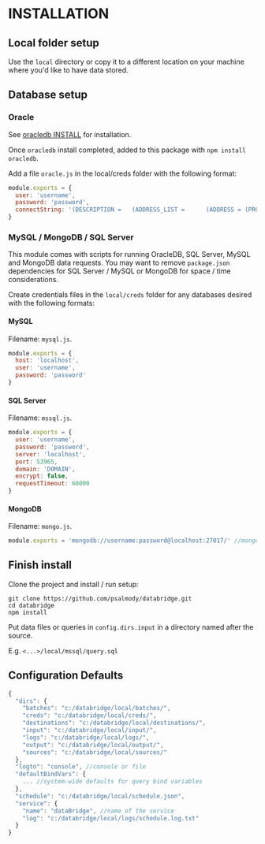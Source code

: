 # INSTALLATION

## Local folder setup

Use the `local` directory or copy it to a different location on your machine where you'd like to have data stored.

## Database setup

### Oracle

See [oracledb INSTALL](https://github.com/oracle/node-oracledb/blob/master/INSTALL.md) for installation.

Once `oracledb` install completed, added to this package with `npm install oracledb`.

Add a file `oracle.js` in the local/creds folder with the following format:

```js
module.exports = {
  user: 'username',
  password: 'password',
  connectString: '(DESCRIPTION =   (ADDRESS_LIST =      (ADDRESS = (PROTOCOL = TCP)(HOST = host.com)(PORT = 1541))    )    (CONNECT_DATA =      (SERVICE_NAME = host.com)    ))'
}
```

### MySQL / MongoDB / SQL Server

This module comes with scripts for running OracleDB, SQL Server, MySQL and MongoDB data requests. You may want to remove `package.json` dependencies for SQL Server / MySQL or MongoDB for space / time considerations.

Create credentials files in the `local/creds` folder for any databases desired with the following formats:

#### MySQL

Filename: `mysql.js`.

```js
module.exports = {
  host: 'localhost',
  user: 'username',
  password: 'password'
}
```

#### SQL Server

Filename: `mssql.js`.

```js
module.exports = {
  user: 'username',
  password: 'password',
  server: 'localhost',
  port: 53965,
  domain: 'DOMAIN',
  encrypt: false,
  requestTimeout: 60000
}
```

#### MongoDB

Filename: `mongo.js`.

```js
module.exports = 'mongodb://username:password@localhost:27017/' //mongodb connect string
```

## Finish install

Clone the project and install / run setup:

```
git clone https://github.com/psalmody/databridge.git
cd databridge
npm install
```

Put data files or queries in `config.dirs.input` in a directory named after the source.

E.g. `<...>/local/mssql/query.sql`

## Configuration Defaults

```js
{
  "dirs": {
    "batches": "c:/databridge/local/batches/",
    "creds": "c:/databridge/local/creds/",
    "destinations": "c:/databridge/local/destinations/",
    "input": "c:/databridge/local/input/",
    "logs": "c:/databridge/local/logs/",
    "output": "c:/databridge/local/output/",
    "sources": "c:/databridge/local/sources/"
  },
  "logto": "console", //console or file
  "defaultBindVars": {
    ... //system-wide defaults for query bind variables
  },
  "schedule": "c:/databridge/local/schedule.json",
  "service": {
    "name": "dataBridge", //name of the service
    "log": "c:/databridge/local/logs/schedule.log.txt"
  }
}
```

